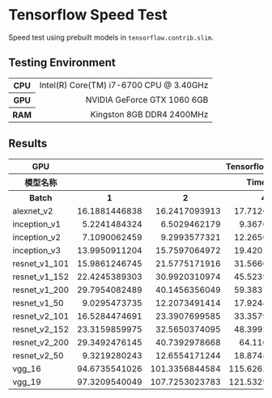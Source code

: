 # Tensorflow Speed Test
Speed test using prebuilt models in `tensorflow.contrib.slim`.

## Testing Environment
<table ><colgroup><col><col></colgroup><tbody><tr><th>CPU</th><td style="text-align: right;">Intel(R) Core(TM) i7-6700 CPU @ 3.40GHz</td></tr><tr><th>GPU</th><td style="text-align: right;">NVIDIA GeForce GTX 1060 6GB</td></tr><tr><th>RAM</th><td style="text-align: right;">Kingston 8GB DDR4 2400MHz</td></tr></tbody></table>

## Results
<table><colgroup><col style="width: 115.0px;"><col style="width: 120.0px;"><col style="width: 128.0px;"><col style="width: 128.0px;"><col style="width: 128.0px;"><col style="width: 128.0px;"></colgroup><tbody><tr><th>GPU</th><th colspan="5" style="text-align: center;">Tensorflow (Python)</th></tr><tr><th>模型名称</th><th colspan="5" style="text-align: center;">Time (ms)</th></tr><tr><th>Batch</th><th colspan="1" style="text-align: center;">1</th><th colspan="1"
style="text-align: center;">2</th><th style="text-align: center;">4</th><th style="text-align: center;">8</th><th style="text-align: center;">16</th></tr><tr><td colspan="1">alexnet_v2</td><td colspan="1" style="text-align: right;">16.1881446838</td><td colspan="1" style="text-align: right;">16.2417093913</td><td colspan="1" style="text-align: right;">17.7126725515</td><td colspan="1" style="text-align: right;">19.2110538483</td><td colspan="1"
style="text-align: right;">20.174185435</td></tr><tr><td colspan="1">inception_v1</td><td colspan="1" style="text-align: right;">5.2241484324</td><td colspan="1" style="text-align: right;">6.5029462179</td><td colspan="1" style="text-align: right;">9.3676249186</td><td colspan="1" style="text-align: right;">14.4249598185</td><td colspan="1" style="text-align: right;">25.2235730489</td></tr><tr><td colspan="1">inception_v2</td><td colspan="1"
style="text-align: right;">7.1090062459</td><td colspan="1" style="text-align: right;">9.2993577321</td><td colspan="1" style="text-align: right;">12.2656027476</td><td colspan="1" style="text-align: right;">19.210100174</td><td colspan="1" style="text-align: right;">34.4027678172</td></tr><tr><td colspan="1">inception_v3</td><td colspan="1" style="text-align: right;">13.9950911204</td><td colspan="1" style="text-align:
right;">15.7597064972</td><td colspan="1" style="text-align: right;">19.4201469421</td><td colspan="1" style="text-align: right;">26.7603397369</td><td colspan="1" style="text-align: right;">48.2557614644</td></tr><tr><td colspan="1">resnet_v1_101</td><td colspan="1" style="text-align: right;">15.9861246745</td><td colspan="1" style="text-align: right;">21.5775171916</td><td colspan="1" style="text-align: right;">31.5666993459</td><td colspan="1"
style="text-align: right;">54.2415777842</td><td colspan="1" style="text-align: right;">96.1058139801</td></tr><tr><td colspan="1">resnet_v1_152</td><td colspan="1" style="text-align: right;">22.4245389303</td><td colspan="1" style="text-align: right;">30.9920310974</td><td colspan="1" style="text-align: right;">45.5239613851</td><td colspan="1" style="text-align: right;">78.6099433899</td><td colspan="1" style="text-align:
right;">140.229622523</td></tr><tr><td colspan="1">resnet_v1_200</td><td colspan="1" style="text-align: right;">29.7954082489</td><td colspan="1" style="text-align: right;">40.1456356049</td><td colspan="1" style="text-align: right;">59.3837896983</td><td colspan="1" style="text-align: right;">104.6171188354</td><td colspan="1" style="text-align: right;">190.3242270152</td></tr><tr><td colspan="1">resnet_v1_50</td><td colspan="1" style="text-align:
right;">9.0295473735</td><td colspan="1" style="text-align: right;">12.2073491414</td><td colspan="1" style="text-align: right;">17.9244677226</td><td colspan="1" style="text-align: right;">30.3157170614</td><td colspan="1" style="text-align: right;">54.3404420217</td></tr><tr><td colspan="1">resnet_v2_101</td><td colspan="1" style="text-align: right;">16.5284474691</td><td colspan="1" style="text-align: right;">23.3907699585</td><td colspan="1"
style="text-align: right;">33.3579381307</td><td colspan="1" style="text-align: right;">57.2327772776</td><td colspan="1" style="text-align: right;">102.6643117269</td></tr><tr><td colspan="1">resnet_v2_152</td><td colspan="1" style="text-align: right;">23.3159859975</td><td colspan="1" style="text-align: right;">32.5650374095</td><td colspan="1" style="text-align: right;">48.3992099762</td><td colspan="1" style="text-align:
right;">84.8319530487</td><td colspan="1" style="text-align: right;">151.8359978994</td></tr><tr><td colspan="1">resnet_v2_200</td><td colspan="1" style="text-align: right;">29.3492476145</td><td colspan="1" style="text-align: right;">40.7392978668</td><td colspan="1" style="text-align: right;">64.110994339</td><td colspan="1" style="text-align: right;">114.1338348389</td><td colspan="1" style="text-align: right;">207.5246969859</td></tr><tr><td
colspan="1">resnet_v2_50</td><td colspan="1" style="text-align: right;">9.3219280243</td><td colspan="1" style="text-align: right;">12.6554171244</td><td colspan="1" style="text-align: right;">18.8748836517</td><td colspan="1" style="text-align: right;">32.2411855062</td><td colspan="1" style="text-align: right;">57.849407196</td></tr><tr><td colspan="1">vgg_16</td><td colspan="1" style="text-align: right;">94.6735541026</td><td colspan="1"
style="text-align: right;">101.3356844584</td><td colspan="1" style="text-align: right;">115.6262556712</td><td colspan="1" style="text-align: right;">142.8435643514</td><td colspan="1" style="text-align: right;">173.0131308238</td></tr><tr><td colspan="1">vgg_19</td><td colspan="1" style="text-align: right;">97.3209540049</td><td colspan="1" style="text-align: right;">107.7253023783</td><td colspan="1" style="text-align:
right;">121.5329170227</td><td colspan="1" style="text-align: right;">152.4973710378</td><td colspan="1" style="text-align: right;">190.3461615245</td></tr></tbody></table>
